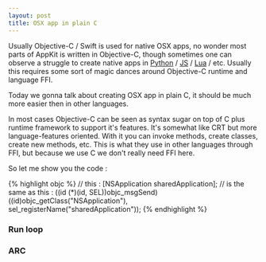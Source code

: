 ```yaml
---
layout: post
title: OSX app in plain C
---
```


Usually Objective-C / Swift is used for native OSX apps, no wonder most parts of AppKit is written in Objective-C, though sometimes one can observe a struggle to create native apps in [Python](http://blog.adamw523.com/os-x-cocoa-application-python-pyobjc/) / [JS](https://github.com/parmanoir/jscocoa) / [Lua](https://github.com/torus/Lua-Objective-C-Bridge) / etc. Usually this requires some sort of magic dances around Objective-C runtime and language FFI.

Today we gonna talk about creating OSX app in plain C, it should be much more easier then in other languages.

In most cases Objective-C can be seen as syntax sugar on top of C plus runtime framework to support it's features. It's somewhat like CRT but more language-features oriented. With it you can invoke methods, create classes, create new methods, etc. This is what they use in other languages through FFI, but because we use C we don't really need FFI here.

So let me show you the code :

{% highlight objc %}
// this :
[NSApplication sharedApplication];
// is the same as this :
((id (*)(id, SEL))objc_msgSend)((id)objc_getClass("NSApplication"), sel_registerName("sharedApplication"));
{% endhighlight %}

### Run loop

### ARC